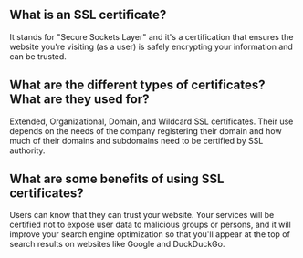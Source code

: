 ## What is an SSL certificate?

It stands for "Secure Sockets Layer" and it's a certification that ensures the website you're visiting (as a user) is safely encrypting your information and can be trusted.

## What are the different types of certificates? What are they used for?

Extended, Organizational, Domain, and Wildcard SSL certificates. Their use depends on the needs of the company registering their domain and how much of their domains and subdomains need to be certified by SSL authority.

## What are some benefits of using SSL certificates?

Users can know that they can trust your website. Your services will be certified not to expose user data to malicious groups or persons, and it will improve your search engine optimization so that you'll appear at the top of search results on websites like Google and DuckDuckGo.